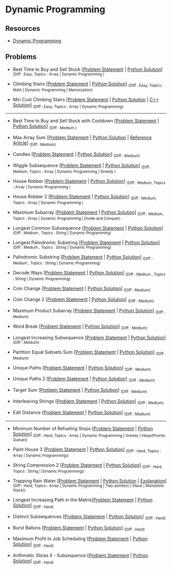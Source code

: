 # Dynamic Programming

## Resources

- [Dynamic Programming](https://www.programiz.com/dsa/dynamic-programming)

## Problems

- Best Time to Buy and Sell Stock [[Problem Statement](https://leetcode.com/problems/best-time-to-buy-and-sell-stock/) | [Python Solution](/CompetitiveProgramming/DynamicProgramming/bestTimeToBuyAndSellStock.py)] <sub> (Diff : Easy, Topics : Array | Dynamic Programming ) </sub>

- Climbing Stairs [[Problem Statement](https://leetcode.com/problems/climbing-stairs/) | [Python Solution](/CompetitiveProgramming/DynamicProgramming/ClimbingStairs/climbingStairs.py)] <sub> (Diff : Easy, Topics : Math | Dynamic Programming | Memoization) </sub>

- Min Cost Climbing Stairs [[Problem Statement](https://leetcode.com/problems/min-cost-climbing-stairs/) | [Python Solution](/CompetitiveProgramming/DynamicProgramming/minCostClimbingStairs/minCostClimbingStairs.py) | [C++ Solution](/CompetitiveProgramming/DynamicProgramming/minCostClimbingStairs/minCostClimbingStairs.cpp)] <sub> (Diff : Easy, Topics : Array | Dynamic Programming) </sub>

---

- Best Time to Buy and Sell Stock with Cooldown [[Problem Statement](https://leetcode.com/problems/best-time-to-buy-and-sell-stock-with-cooldown) | [Python Solution](/CompetitiveProgramming/DynamicProgramming/bestTimeToBuyAndSellStockWithCooldown.py)] <sub> (Diff : Medium ) </sub>

- Max Array Sum [[Problem Statement](https://www.hackerrank.com/challenges/max-array-sum/problem?isFullScreen=true&h_l=interview&playlist_slugs%5B%5D=interview-preparation-kit&playlist_slugs%5B%5D=dynamic-programming) | [Python Solution](/CompetitiveProgramming/DynamicProgramming/MaxArraySum/MaxArraySum.py) | [Reference Article](https://www.geeksforgeeks.org/maximum-sum-such-that-no-two-elements-are-adjacent/)] <sub> (Diff : Medium) </sub>

- Candies [[Problem Statement](https://www.hackerrank.com/challenges/candies/problem?isFullScreen=true&h_l=interview&playlist_slugs%5B%5D=interview-preparation-kit&playlist_slugs%5B%5D=dynamic-programming) | [Python Solution](/CompetitiveProgramming/DynamicProgramming/Candies/Candies.py)] <sub> (Diff : Medium) </sub>

- Wiggle Subsequence [[Problem Statement](https://leetcode.com/problems/wiggle-subsequence) | [Python Solution](/CompetitiveProgramming/DynamicProgramming/WiggleSubsequence/wiggleSubsequence.py)] <sub> (Diff : Medium, Topics : Array | Dynamic Programming | Greedy ) </sub>

- House Robber [[Problem Statement](https://leetcode.com/problems/house-robber/) | [Python Solution](/CompetitiveProgramming/DynamicProgramming/houseRobber.py)] <sub> (Diff : Medium, Topics : Array | Dynamic Programming ) </sub>

- House Robber 2 [[Problem Statement](https://leetcode.com/problems/house-robber-ii/) | [Python Solution](/CompetitiveProgramming/DynamicProgramming/houseRobber2.py)] <sub> (Diff : Medium, Topics : Array | Dynamic Programming ) </sub>

- Maximum Subarray [[Problem Statement](https://leetcode.com/problems/maximum-subarray/) | [Python Solution](/CompetitiveProgramming/DynamicProgramming/maximumSubArray.py)] <sub> (Diff : Medium, Topics : Array | Dynamic Programming | Divide and Conquer) </sub>

- Longest Common Subsequence [[Problem Statement](https://leetcode.com/problems/longest-common-subsequence/description/) | [Python Solution](/CompetitiveProgramming/DynamicProgramming/longestCommonSubsequence.py)] <sub> (Diff : Medium , Topics : String | Dynamic Programming)

- Longest Palindromic Substring [[Problem Statement](https://leetcode.com/problems/longest-palindromic-substring) | [Python Solution](/CompetitiveProgramming/DynamicProgramming/longestPalindromicSubstring.py)] <sub> (Diff : Medium , Topics : String | Dynamic Programming)

- Palindromic Substring [[Problem Statement](https://leetcode.com/problems/palindromic-substrings/) | [Python Solution](/CompetitiveProgramming/DynamicProgramming/palindromicSubString.py)] <sub> (Diff : Medium , Topics : String | Dynamic Programming)

- Decode Ways [[Problem Statement](https://leetcode.com/problems/decode-ways) | [Python Solution](/CompetitiveProgramming/DynamicProgramming/decodeWays.py)] <sub> (Diff : Medium , Topics : String | Dynamic Programming)

- Coin Change [[Problem Statement](https://leetcode.com/problems/coin-change) | [Python Solution](/CompetitiveProgramming/DynamicProgramming/coinChange.py)] <sub> (Diff : Medium)

- Coin Change 2 [[Problem Statement](https://leetcode.com/problems/coin-change-ii) | [Python Solution](/CompetitiveProgramming/DynamicProgramming/coinChange2.py)] <sub> (Diff : Medium)

- Maximum Product Subarray [[Problem Statement](https://leetcode.com/problems/maximum-product-subarray) | [Python Solution](/CompetitiveProgramming/DynamicProgramming/maximumProductSubarrays.py)] <sub> (Diff : Medium)

- Word Break [[Problem Statement](https://leetcode.com/problems/word-break) | [Python Solution](/CompetitiveProgramming/DynamicProgramming/wordBreak.py)] <sub> (Diff : Medium)

- Longest Increasing Subsequence [[Problem Statement](https://leetcode.com/problems/longest-increasing-subsequence) | [Python Solution](/CompetitiveProgramming/DynamicProgramming/longestIncreasingSubsequence.py)] <sub> (Diff : Medium)

- Partition Equal Subsets Sum [[Problem Statement](https://leetcode.com/problems/partition-equal-subset-sum/) | [Python Solution](/CompetitiveProgramming/DynamicProgramming/partitionEqualSubsets.py)] <sub> (Diff : Medium)

- Unique Paths [[Problem Statement](https://leetcode.com/problems/unique-paths/) | [Python Solution](/CompetitiveProgramming/DynamicProgramming/uniquePaths.py)] <sub> (Diff : Medium)

- Unique Paths 2 [[Problem Statement](https://leetcode.com/problems/unique-paths-ii/) | [Python Solution](/CompetitiveProgramming/DynamicProgramming/uniquePaths2.py)] <sub> (Diff : Medium)

- Target Sum [[Problem Statement](https://leetcode.com/problems/target-sum/) | [Python Solution](/CompetitiveProgramming/DynamicProgramming/targetSum.py)] <sub> (Diff : Medium)

- Interleaving Strings [[Problem Statement](https://leetcode.com/problems/interleaving-string/) | [Python Solution](/CompetitiveProgramming/DynamicProgramming/interleavingStrings.py)] <sub> (Diff : Medium)

- Edit Distance [[Problem Statement](https://leetcode.com/problems/edit-distance) | [Python Solution](/CompetitiveProgramming/DynamicProgramming/editDistance.py)] <sub> (Diff : Medium)

---

- Minimum Number of Refueling Stops [[Problem Statement](https://leetcode.com/problems/minimum-number-of-refueling-stops/) | [Python Solution](/CompetitiveProgramming/GreedyAlgorithms/minNumberOfRefuelingStops.py)] <sub> (Diff : Hard, Topics : Array | Dynamic Programming | Greedy | Heap(Priority Queue)) </sub>

- Paint House 3 [[Problem Statement](https://leetcode.com/problems/paint-house-iii/) | [Python Solution](/CompetitiveProgramming/DynamicProgramming/paintHouse3.py)] <sub> (Diff : Hard, Topics : Array | Dynamic Programming)) </sub>

- String Compression 2 [[Problem Statement](https://leetcode.com/problems/string-compression-ii/description/) | [Python Solution](/CompetitiveProgramming/DynamicProgramming/stringCompression2.py)] <sub> (Diff : Hard, Topics : String | Dynamic Programming)) </sub>

- Trapping Rain Water [[Problem Statement](https://leetcode.com/problems/string-compression-ii/description/) | [Python Solution](/CompetitiveProgramming/DynamicProgramming/trappingRainWater.py) | [Explanation](https://leetcode.com/problems/trapping-rain-water/solutions/1374608/c-java-python-maxleft-maxright-so-far-with-picture-o-1-space-clean-concise/)] <sub> (Diff : Hard, Topics : Array | Dynamic Programming | Two-pointers | Stack | Monotonic Stack)) </sub>

- Longest Increasing Path in the Matrix[[Problem Statement](https://leetcode.com/problems/longest-increasing-path-in-a-matrix/) | [Python Solution](/CompetitiveProgramming/DynamicProgramming/longestIncreasingPathInTheMatrix.py)] <sub> (Diff : Hard)

- Distinct Subsequences [[Problem Statement](https://leetcode.com/problems/distinct-subsequences/) | [Python Solution](/CompetitiveProgramming/DynamicProgramming/distinctSubsequences.py)] <sub> (Diff : Hard)

- Burst Ballons [[Problem Statement](https://leetcode.com/problems/burst-balloons/) | [Python Solution](/CompetitiveProgramming/DynamicProgramming/burstBallons.py)] <sub> (Diff : Hard)

- Maximum Profit In Job Scheduling [[Problem Statement](https://leetcode.com/problems/maximum-profit-in-job-scheduling/) | [Python Solution](/CompetitiveProgramming/DynamicProgramming/maximumProfitInJobScheduling.py)] <sub> (Diff : Hard)

- Arithmetic Slices II - Subsequence [[Problem Statement](https://leetcode.com/problems/arithmetic-slices-ii-subsequence) | [Python Solution](/CompetitiveProgramming/DynamicProgramming/Arithmetic%20Slices%20II%20-%20Subsequence.py)] <sub> (Diff : Hard)
